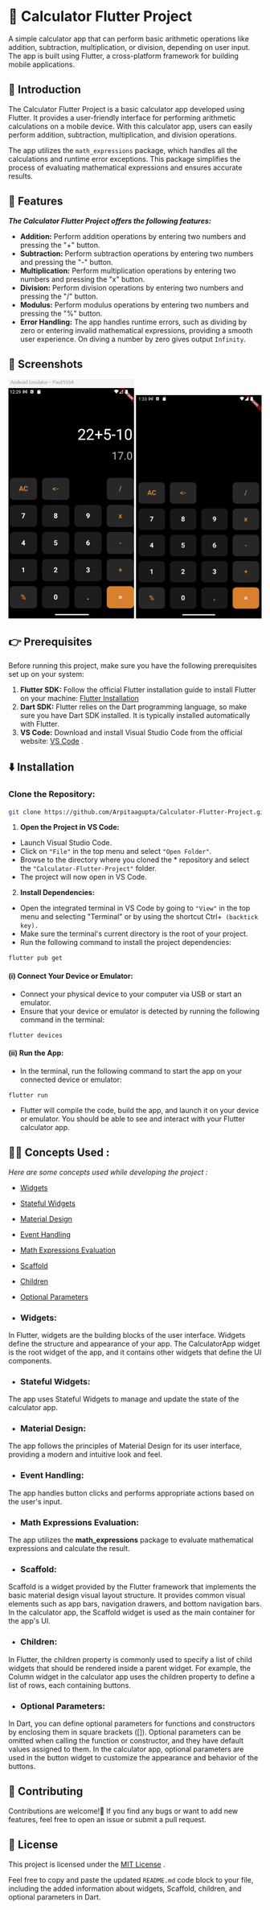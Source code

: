 # 🔢 Calculator Flutter Project

A simple calculator app that can perform basic arithmetic operations like addition, subtraction, multiplication, or division, depending on user input. The app is built using Flutter, a cross-platform framework for building mobile applications.

## 🌟 Introduction 
The Calculator Flutter Project is a basic calculator app developed using Flutter. It provides a user-friendly interface for performing arithmetic calculations on a mobile device. With this calculator app, users can easily perform addition, subtraction, multiplication, and division operations.

The app utilizes the `math_expressions` package, which handles all the calculations and runtime error exceptions. This package simplifies the process of evaluating mathematical expressions and ensures accurate results.


## 📌 Features

**_The Calculator Flutter Project offers the following features:_**

- **Addition:** Perform addition operations by entering two numbers and pressing the "+" button.
- **Subtraction:** Perform subtraction operations by entering two numbers and pressing the "-" button.
- **Multiplication:** Perform multiplication operations by entering two numbers and pressing the "x" button.
- **Division:** Perform division operations by entering two numbers and pressing the "/" button.
- **Modulus:** Perform modulus operations by entering two numbers and pressing the "%" button.
- **Error Handling:** The app handles runtime errors, such as dividing by zero or entering invalid mathematical expressions, providing a smooth user experience. On diving a number by zero gives output `Infinity`.


## 📸 Screenshots

<img src="Screenshots/Screenshot-1.png" width="250" alt="Screenshot-1">
<img src="Screenshots/Screenshot-2.png" width="250" alt="Screenshot-2">





## 👉 Prerequisites

Before running this project, make sure you have the following prerequisites set up on your system:
1. **Flutter SDK:** Follow the official Flutter installation guide to install Flutter on your machine: [Flutter Installation](https://flutter.dev/docs/get-started/install)
2. **Dart SDK:** Flutter relies on the Dart programming language, so make sure you have Dart SDK installed. It is typically installed automatically with Flutter.
3. **VS Code:** Download and install Visual Studio Code from the official website: [VS Code](https://code.visualstudio.com/) .

## ⬇️ Installation

### Clone the Repository:

```bash
git clone https://github.com/Arpitaagupta/Calculator-Flutter-Project.git
```


1.  **Open the Project in VS Code:**

* Launch Visual Studio Code.
* Click on `"File"` in the top menu and select `"Open Folder"`.
* Browse to the directory where you cloned the * repository and select the `"Calculator-Flutter-Project"` folder.
* The project will now open in VS Code.

2. **Install Dependencies:**

* Open the integrated terminal in VS Code by going to `"View"` in the top menu and selecting "Terminal" or by using the shortcut Ctrl+`` (backtick key).``
* Make sure the terminal's current directory is the root of your project.
* Run the following command to install the project dependencies:
```
flutter pub get
```

#### (i) Connect Your Device or Emulator:
* Connect your physical device to your computer via USB or start an emulator.
* Ensure that your device or emulator is detected by running the following command in the terminal:
``` 
flutter devices
```

#### (ii) Run the App:
* In the terminal, run the following command to start the app on your connected device or emulator:
```
flutter run
```
* Flutter will compile the code, build the app, and launch it on your device or emulator. You should be able to see and interact with your Flutter calculator app.


## 💁‍♀️ Concepts Used :
_Here are some concepts used while developing the project :_

* [Widgets](#widgets)
* [Stateful Widgets](#stateful-widgets)
* [Material Design](#material-design)
* [Event Handling](#event-handling)
* [Math Expressions Evaluation](#math-expressions-evaluation)
* [Scaffold](#scaffold)
* [Children](#children)
* [Optional Parameters](#optional-parameters)

* ### Widgets:
 In Flutter, widgets are the building blocks of the user interface. Widgets define the structure and appearance of your app. The CalculatorApp widget is the root widget of the app, and it contains other widgets that define the UI components.

* ### Stateful Widgets:
 The app uses Stateful Widgets to manage and update the state of the calculator app.

* ### Material Design: 
The app follows the principles of Material Design for its user interface, providing a modern and intuitive look and feel.

* ### Event Handling:
The app handles button clicks and performs appropriate actions based on the user's input.

* ### Math Expressions Evaluation:
The app utilizes the **math_expressions** package to evaluate mathematical expressions and calculate the result.

* ### Scaffold:
Scaffold is a widget provided by the Flutter framework that implements the basic material design visual layout structure. It provides common visual elements such as app bars, navigation drawers, and bottom navigation bars. In the calculator app, the Scaffold widget is used as the main container for the app's UI.

* ### Children:  
In Flutter, the children property is commonly used to specify a list of child widgets that should be rendered inside a parent widget. For example, the Column widget in the calculator app uses the children property to define a list of rows, each containing buttons.

* ### Optional Parameters: 
In Dart, you can define optional parameters for functions and constructors by enclosing them in square brackets ([]). Optional parameters can be omitted when calling the function or constructor, and they have default values assigned to them. In the calculator app, optional parameters are used in the button widget to customize the appearance and behavior of the buttons.

## 🤝 Contributing
Contributions are welcome!🤗 If you find any bugs or want to add new features, feel free to open an issue or submit a pull request. 


## 🪪 License
This project is licensed under the [MIT License](https://github.com/git/git-scm.com/blob/main/MIT-LICENSE.txt) .

Feel free to copy and paste the updated `README.md` code block to your file, including the added information about widgets, Scaffold, children, and optional parameters in Dart.
